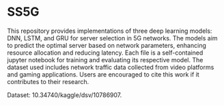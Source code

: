 # SS5G

This repository provides implementations of three deep learning models: DNN, LSTM, and GRU for server selection in 5G networks. The models aim to predict the optimal server based on network parameters, enhancing resource allocation and reducing latency. Each file is a self-contained jupyter notebook for training and evaluating its respective model. The dataset used includes network traffic data collected from video platforms and gaming applications. Users are encouraged to cite this work if it contributes to their research.

Dataset: 10.34740/kaggle/dsv/10786907.
